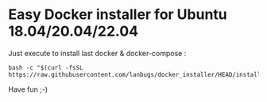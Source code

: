 # Easy Docker installer for Ubuntu 18.04/20.04/22.04

Just execute to install last docker & docker-compose :

```
bash -c "$(curl -fsSL https://raw.githubusercontent.com/lanbugs/docker_installer/HEAD/installer_docker.sh)"
```

Have fun ;-)
